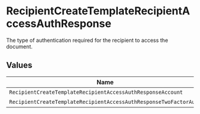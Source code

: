 # RecipientCreateTemplateRecipientAccessAuthResponse

The type of authentication required for the recipient to access the document.


## Values

| Name                                                              | Value                                                             |
| ----------------------------------------------------------------- | ----------------------------------------------------------------- |
| `RecipientCreateTemplateRecipientAccessAuthResponseAccount`       | ACCOUNT                                                           |
| `RecipientCreateTemplateRecipientAccessAuthResponseTwoFactorAuth` | TWO_FACTOR_AUTH                                                   |
